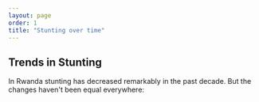 ```yaml
---
layout: page
order: 1
title: "Stunting over time"
---
```


## Trends in Stunting
In Rwanda stunting has decreased remarkably in the past decade. But the changes haven't been equal everywhere:
